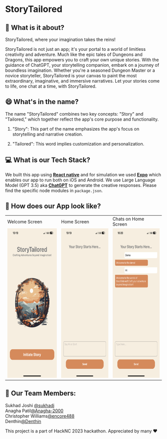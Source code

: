 # StoryTailored

## :rocket: What is it about? 

StoryTailored, where your imagination takes the reins! 

StoryTailored is not just an app; it's your portal to a world of limitless creativity and adventure. Much like the epic tales of Dungeons and Dragons, this app empowers you to craft your own unique stories. With the guidance of ChatGPT, your storytelling companion, embark on a journey of boundless imagination. Whether you're a seasoned Dungeon Master or a novice storyteller, StoryTailored is your canvas to paint the most extraordinary, imaginative, and immersive narratives. Let your stories come to life, one chat at a time, with StoryTailored.

## 😄 What's in the name?

The name "StoryTailored" combines two key concepts: "Story" and "Tailored," which together reflect the app's core purpose and functionality.

1. "Story": This part of the name emphasizes the app's focus on storytelling and narrative creation.

2. "Tailored": This word implies customization and personalization.

## 💻 What is our Tech Stack?

We built this app using [**React native**](https://reactnative.dev/docs/environment-setup) and for simulation we used [**Expo**](https://docs.expo.dev/get-started/installation/) which enables our app to run both on iOS and Android.
We use Large Language Model (GPT 3.5) aka [**ChatGPT**](https://chat.openai.com/) to generate the creative responses. 
Please find the specific node modules in `package.json`.

## :iphone: How does our App look like?
<table>
  <tr>
    <td>Welcome Screen</td>
     <td>Home Screen</td>
     <td>Chats on Home Screen</td>
  </tr>
  <tr>
    <td><img src="assets/images/welcomeScreen.PNG" width=270 height=480></td>
    <td><img src="assets/images/HomeScreen.PNG" width=270 height=480></td>
    <td><img src="assets/images/HomeScreenChat.PNG" width=270 height=480></td>
  </tr>
 </table>

## :busts_in_silhouette: Our Team Members:
Sukhad Joshi [@sukhadj](https://github.com/sukhadj) <br>
Anagha Patil[@Anagha-2000](https://github.com/Anagha-2000) <br>
Christopher Williams[@encore488](https://github.com/encore488) <br>
Denthin[@Denthin](https://github.com/Denthin)<br>

This project is a part of HackNC 2023 hackathon. Appreciated by many :heart:
